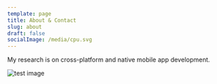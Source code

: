 ```yaml
---
template: page
title: About & Contact
slug: about
draft: false
socialImage: /media/cpu.svg
---
```

My research is on cross-platform and native mobile app development.

![test image](/media/cpu.svg "CPU")
